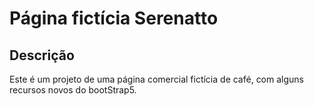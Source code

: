 # Página fictícia Serenatto

## Descrição

Este é um projeto de uma página comercial fictícia de café, com alguns recursos novos do bootStrap5.
